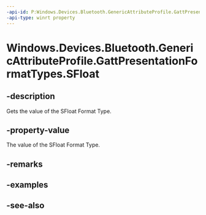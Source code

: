 ----api-id: P:Windows.Devices.Bluetooth.GenericAttributeProfile.GattPresentationFormatTypes.SFloat
-api-type: winrt property
---<!-- Property syntaxpublic byte SFloat { get; }--># Windows.Devices.Bluetooth.GenericAttributeProfile.GattPresentationFormatTypes.SFloat## -descriptionGets the value of the SFloat Format Type.## -property-valueThe value of the SFloat Format Type.## -remarks## -examples## -see-also